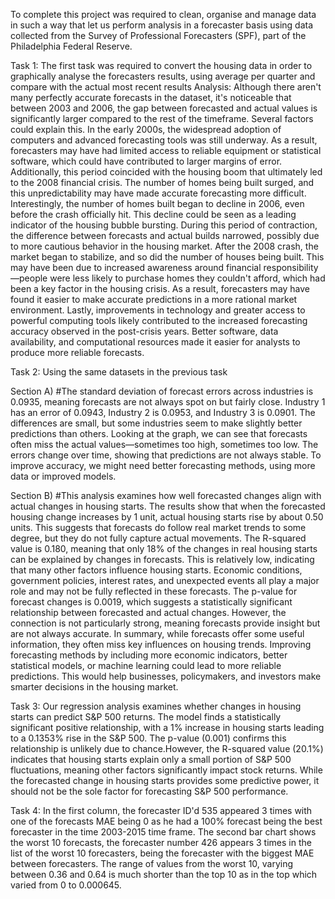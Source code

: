 To complete this project was required to clean, organise and manage data in such a way that let us perform analysis in a forecaster basis using data collected from the Survey of Professional Forecasters (SPF), part of the Philadelphia Federal Reserve. 

Task 1:
The first task was required to convert the housing data in order to graphically analyse the forecasters results, using average per quarter and compare with the actual most recent results
Analysis:
Although there aren't many perfectly accurate forecasts in the dataset, it's noticeable that between 2003 and 2006, the gap between forecasted and actual values is significantly larger compared to the rest of the timeframe. Several factors could explain this. In the early 2000s, the widespread adoption of computers and advanced forecasting tools was still underway. As a result, forecasters may have had limited access to reliable equipment or statistical software, which could have contributed to larger margins of error. Additionally, this period coincided with the housing boom that ultimately led to the 2008 financial crisis. The number of homes being built surged, and this unpredictability may have made accurate forecasting more difficult. Interestingly, the number of homes built began to decline in 2006, even before the crash officially hit. This decline could be seen as a leading indicator of the housing bubble bursting. During this period of contraction, the difference between forecasts and actual builds narrowed, possibly due to more cautious behavior in the housing market. After the 2008 crash, the market began to stabilize, and so did the number of houses being built. This may have been due to increased awareness around financial responsibility—people were less likely to purchase homes they couldn't afford, which had been a key factor in the housing crisis. As a result, forecasters may have found it easier to make accurate predictions in a more rational market environment. Lastly, improvements in technology and greater access to powerful computing tools likely contributed to the increased forecasting accuracy observed in the post-crisis years. Better software, data availability, and computational resources made it easier for analysts to produce more reliable forecasts.

Task 2: 
Using the same datasets in the previous task 

Section A)
#The standard deviation of forecast errors across industries is 0.0935, meaning forecasts are not always spot on but fairly close. Industry 1 has an error of 0.0943, Industry 2 is 0.0953, and Industry 3 is 0.0901. The differences are small, but some industries seem to make slightly better predictions than others.
Looking at the graph, we can see that forecasts often miss the actual values—sometimes too high, sometimes too low. The errors change over time, showing that predictions are not always stable. To improve accuracy, we might need better forecasting methods, using more data or improved models.

Section B)
#This analysis examines how well forecasted changes align with actual changes in housing starts. The results show that when the forecasted housing change increases by 1 unit, actual housing starts rise by about 0.50 units. This suggests that forecasts do follow real market trends to some degree, but they do not fully capture actual movements.
The R-squared value is 0.180, meaning that only 18% of the changes in real housing starts can be explained by changes in forecasts. This is relatively low, indicating that many other factors influence housing starts. Economic conditions, government policies, interest rates, and unexpected events all play a major role and may not be fully reflected in these forecasts.
The p-value for forecast changes is 0.0019, which suggests a statistically significant relationship between forecasted and actual changes. However, the connection is not particularly strong, meaning forecasts provide insight but are not always accurate.
In summary, while forecasts offer some useful information, they often miss key influences on housing trends. Improving forecasting methods by including more economic indicators, better statistical models, or machine learning could lead to more reliable predictions. This would help businesses, policymakers, and investors make smarter decisions in the housing market.

Task 3:
Our regression analysis examines whether changes in housing starts can predict S&P 500 returns.
The model finds a statistically significant positive relationship, with a 1% increase in housing starts leading to a 0.1353% rise in the S&P 500. The p-value (0.001) confirms this relationship is unlikely due to chance.However, the R-squared value (20.1%) indicates that housing starts explain only a small portion of S&P 500 fluctuations, meaning other factors significantly impact stock returns. While the forecasted change in housing starts provides some predictive power, it should not be the sole factor for forecasting S&P 500 performance.

Task 4:
In the first column, the forecaster ID'd 535 appeared 3 times with one of the forecasts MAE being 0 as he had a 100% forecast being the best forecaster in the time 2003-2015 time frame. The second bar chart shows the worst 10 forecasts, the forecaster number 426 appears 3 times in the list of the worst 10 forecasters, being the forecaster with the biggest MAE between forecasters. The range of values from the worst 10, varying between 0.36 and 0.64 is much shorter than the top 10 as in the top which varied from 0 to 0.000645.
